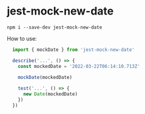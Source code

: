 # jest-mock-new-date

```
npm i --save-dev jest-mock-new-date
```

How to use:

```ts
  import { mockDate } from 'jest-mock-new-date'

  describe('...', () => {
    const mockedDate = '2022-03-22T06:14:10.713Z'

    mockDate(mockedDate)
    
    test('...', () => {
      new Date(mockedDate)
    })
  })
```
